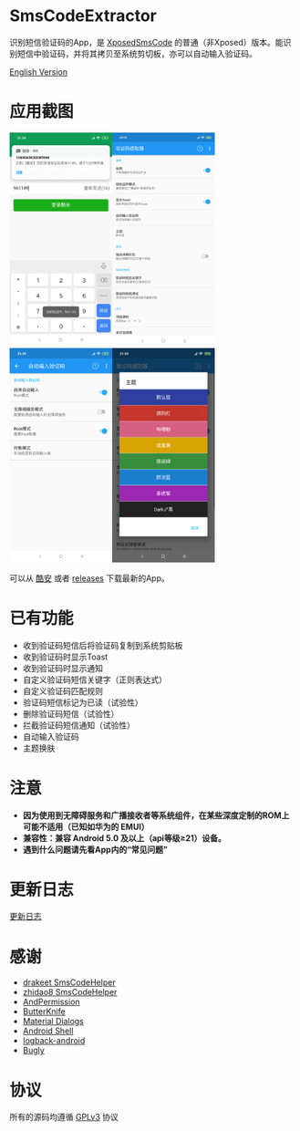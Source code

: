 # SmsCodeExtractor
识别短信验证码的App，是 [XposedSmsCode](https://github.com/tianma8023/XposedSmsCode) 的普通（非Xposed）版本。能识别短信中验证码，并将其拷贝至系统剪切板，亦可以自动输入验证码。

[English Version](/README.md)

# 应用截图
<img src="art/cn/01.png" width="180"/><img src="art/cn/02.png" width="180"/><img src="art/cn/03.png" width="180"/><img src="art/cn/04.png" width="180"/>

可以从 [酷安](https://www.coolapk.com/apk/com.github.tianma8023.smscode) 或者 [releases](https://github.com/tianma8023/SmsCodeExtractor/releases/) 下载最新的App。

# 已有功能
- 收到验证码短信后将验证码复制到系统剪贴板
- 收到验证码时显示Toast
- 收到验证码时显示通知
- 自定义验证码短信关键字（正则表达式）
- 自定义验证码匹配规则
- 验证码短信标记为已读（试验性）
- 删除验证码短信（试验性）
- 拦截验证码短信通知（试验性）
- 自动输入验证码
- 主题换肤

# 注意
- **因为使用到无障碍服务和广播接收者等系统组件，在某些深度定制的ROM上可能不适用（已知如华为的 EMUI）**
- **兼容性：兼容 Android 5.0 及以上（api等级≥21）设备。**
- **遇到什么问题请先看App内的“常见问题”**

# 更新日志
[更新日志](/LOG-CN.md)

# 感谢
- [drakeet SmsCodeHelper](https://github.com/drakeet/SmsCodeHelper)
- [zhidao8 SmsCodeHelper](https://github.com/zhidao8/SmsCodeHelper)
- [AndPermission](https://github.com/yanzhenjie/AndPermission)
- [ButterKnife](https://github.com/JakeWharton/butterknife)
- [Material Dialogs](https://github.com/afollestad/material-dialogs)
- [Android Shell](https://github.com/jaredrummler/AndroidShell)
- [logback-android](https://github.com/tony19/logback-android)
- [Bugly](https://bugly.qq.com)

# 协议
所有的源码均遵循 [GPLv3](https://www.gnu.org/licenses/gpl-3.0.txt) 协议